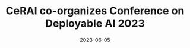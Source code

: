 ---
title: "CeRAI co-organizes Conference on Deployable AI 2023"
date: 2023-06-05
link: "https://rbcdsai.iitm.ac.in/DAI-2023/"
image: "https://rbcdsai.iitm.ac.in/images/events/RBCDSAI-Third-confrence-on-DEPLOYABLE%20AI.webp"
publisher: "RBCDSAI"
draft: false
---
